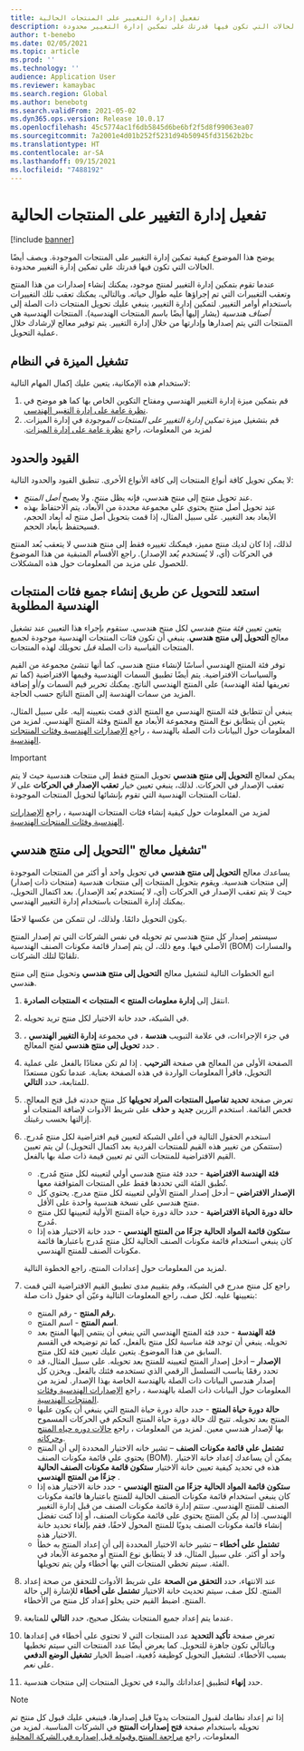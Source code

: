 ```yaml
---
title: تفعيل إدارة التغيير على المنتجات الحالية
description: يوضح هذا الموضوع كيفية تمكين إدارة التغيير على المنتجات الموجودة. ويصف أيضًا الحالات التي تكون فيها قدرتك على تمكين إدارة التغيير محدودة.
author: t-benebo
ms.date: 02/05/2021
ms.topic: article
ms.prod: ''
ms.technology: ''
audience: Application User
ms.reviewer: kamaybac
ms.search.region: Global
ms.author: benebotg
ms.search.validFrom: 2021-05-02
ms.dyn365.ops.version: Release 10.0.17
ms.openlocfilehash: 45c5774ac1f6db5845d6be6bf2f5d8f99063ea07
ms.sourcegitcommit: 7a2001e4d01b252f5231d94b50945fd31562b2bc
ms.translationtype: HT
ms.contentlocale: ar-SA
ms.lasthandoff: 09/15/2021
ms.locfileid: "7488192"
---
```

# <a name="enable-change-management-on-existing-products"></a>تفعيل إدارة التغيير على المنتجات الحالية

[!include [banner](../../includes/banner.md)]

يوضح هذا الموضوع كيفية تمكين إدارة التغيير على المنتجات الموجودة. ويصف أيضًا الحالات التي تكون فيها قدرتك على تمكين إدارة التغيير محدودة.

عندما تقوم بتمكين إدارة التغيير لمنتج موجود، يمكنك إنشاء إصدارات من هذا المنتج وتعقب التغييرات التي تم إجراؤها عليه طوال حياته. وبالتالي، يمكنك تعقب تلك التغييرات باستخدام أوامر التغيير. لتمكين إدارة التغيير، ينبغي عليك تحويل المنتجات ذات الصلة إلى *أصناف هندسية* (يشار إليها أيضًا باسم المنتجات الهندسية). المنتجات الهندسية هي المنتجات التي يتم إصدارها وإدارتها من خلال إدارة التغيير. يتم توفير معالج لإرشادك خلال عملية التحويل.

## <a name="turn-on-the-feature-in-your-system"></a>تشغيل الميزة في النظام

لاستخدام هذه الإمكانية، يتعين عليك إكمال المهام التالية:

1. قم بتمكين ميزة إدارة التغيير الهندسي ومفتاح التكوين الخاص بها كما هو موضح في [نظرة عامة على إدارة التغيير الهندسي](product-engineering-overview.md).
1. قم بتشغيل ميزة *تمكين إدارة التغيير على المنتجات الموجودة* في إدارة الميزات. لمزيد من المعلومات، راجع [‏‫نظرة عامة على إدارة الميزات](../../fin-ops-core/fin-ops/get-started/feature-management/feature-management-overview.md).

## <a name="restrictions-and-limitations"></a>القيود والحدود

لا يمكن تحويل كافة أنواع المنتجات إلى كافة الأنواع الأخرى. تنطبق القيود والحدود التالية:

- عند تحويل منتج إلى منتج هندسي، فإنه يظل *منتج*. ولا يصبح *أصل المنتج*.
- عند تحويل أصل منتج يحتوي علي مجموعة محددة من الأبعاد، يتم الاحتفاظ بهذه الأبعاد بعد التغيير. على سبيل المثال، إذا قمت بتحويل أصل منتج له أبعاد الحجم، فسيحتفظ بأبعاد الحجم.

لذلك، إذا كان لديك منتج مميز، فيمكنك تغييره فقط إلى منتج هندسي لا يتعقب بُعد المنتج في الحركات (أي، لا يُستخدم بُعد الإصدار). راجع الأقسام المتبقية من هذا الموضوع للحصول على مزيد من المعلومات حول هذه المشكلات.

## <a name="prepare-for-conversion-by-creating-all-required-engineering-product-categories"></a>استعد للتحويل عن طريق إنشاء جميع فئات المنتجات الهندسية المطلوبة

يتعين تعيين *فئة منتج هندسي* لكل منتج هندسي. ستقوم بإجراء هذا التعيين عند تشغيل معالج **التحويل إلى منتج هندسي**. ينبغي أن تكون فئات المنتجات الهندسية موجودة لجميع المنتجات القياسية ذات الصلة *قبل* تحويلك لهذه المنتجات.

توفر فئة المنتج الهندسي أساسًا لإنشاء منتج هندسي، كما أنها تنشئ مجموعة من القيم والسياسات الافتراضية. يتم أيضًا تطبيق السمات الهندسية وقيمها الافتراضية (كما تم تعريفها لفئة الهندسة) على المنتج الهندسي الناتج. يمكنك تحرير قيم السمات و/أو إضافة المزيد من سمات الهندسة إلى المنتج الناتج حسب الحاجة.

ينبغي أن تتطابق فئة المنتج الهندسي مع المنتج الذي قمت بتعيينه إليه. على سبيل المثال، يتعين أن يتطابق نوع المنتج ومجموعة الأبعاد مع المنتج وفئة المنتج الهندسي. لمزيد من المعلومات حول البيانات ذات الصلة بالهندسة ، راجع [الإصدارات الهندسية وفئات المنتجات الهندسية](engineering-versions-product-category.md).

> [!IMPORTANT]
> يمكن لمعالج **التحويل إلى منتج هندسي** تحويل المنتج فقط إلى منتجات هندسية حيث لا يتم تعقب الإصدار في الحركات. لذلك، ينبغي تعيين خيار **تعقب الإصدار في الحركات** على *لا* لفئات المنتجات الهندسية التي تقوم بإنشائها لتحويل المنتجات الموجودة.

لمزيد من المعلومات حول كيفية إنشاء فئات المنتجات الهندسية ، راجع [الإصدارات الهندسية وفئات المنتجات الهندسية](engineering-versions-product-category.md).

## <a name="run-the-convert-to-engineering-product-wizard"></a>تشغيل معالج "التحويل إلى منتج هندسي"

يساعدك معالج **التحويل إلى منتج هندسي** في تحويل واحد أو أكثر من المنتجات الموجودة إلى منتجات هندسية. ويقوم بتحويل المنتجات إلى منتجات هندسية (منتجات ذات إصدار) حيث لا يتم تعقب الإصدار في الحركات (أي، لا يُستخدم بُعد الإصدار). بعد اكتمال التحويل، يمكنك إدارة المنتجات باستخدام إدارة التغيير الهندسي.

يكون التحويل دائمًا. ولذلك، لن تتمكن من عكسها لاحقًا. 

سيستمر إصدار كل منتج هندسي تم تحويله في نفس الشركات التي تم إصدار المنتج الأصلي فيها. ومع ذلك، لن يتم إصدار قائمة مكونات الصنف الهندسية (BOM) والمسارات تلقائيًا لتلك الشركات.

اتبع الخطوات التالية لتشغيل معالج **التحويل إلى منتج هندسي** وتحويل منتج إلى منتج هندسي.

1. انتقل إلى **إدارة معلومات المنتج‬ \> المنتجات \> المنتجات الصادرة**.
1. في الشبكة، حدد خانة الاختيار لكل منتج تريد تحويله.
1. في جزء الإجراءات، في علامة التبويب **هندسة** ، في مجموعة **إدارة التغيير الهندسي** ، حدد **تحويل إلى منتج هندسي** لفتح المعالج .
1. الصفحة الأولى من المعالج هي صفحة **الترحيب** . إذا لم تكن معتادًا بالفعل على عملية التحويل، فاقرأ المعلومات الواردة في هذه الصفحة بعناية. عندما تكون مستعدًا للمتابعة، حدد **التالي**.
1. تعرض صفحة **تحديد تفاصيل المنتجات المراد تحويلها** كل منتج حددته قبل فتح المعالج. فحص القائمة. استخدم الزرين **جديد** و **حذف** على شريط الأدوات لإضافة المنتجات أو إزالتها بحسب رغبتك.
1. استخدم الحقول التالية في أعلى الشبكة لتعيين قيم افتراضية لكل منتج مُدرج. (ستتمكن من تغيير هذه القيم للمنتجات الفردية بعد اكتمال التحويل.) لن يتم تعيين القيم الافتراضية للمنتجات التي تم تعيين قيمة ذات صلة بها بالفعل.

    - **فئة الهندسة الافتراضية** - حدد فئة منتج هندسي أولي لتعيينه لكل منتج مُدرج. تُطبق الفئة التي تحددها فقط على المنتجات المتوافقة معها.
    - **الإصدار الافتراضي** – أدخل إصدار المنتج الأولي لتعيينه لكل منتج مدرج. يحتوي كل منتج هندسي على نسخة هندسية واحدة على الأقل.
    - **حالة دورة الحياة الافتراضية** - حدد حالة دورة حياة المنتج الأولية لتعيينها لكل منتج مُدرج.
    - **ستكون قائمة المواد الحالية جزءًا من المنتج الهندسي** - حدد خانة الاختيار هذه إذا كان ينبغي استخدام قائمة مكونات الصنف الحالية لكل منتج مُدرج باعتبارها قائمة مكونات الصنف للمنتج الهندسي.

    لمزيد من المعلومات حول إعدادات المنتج، راجع الخطوة التالية.

1. راجع كل منتج مدرج في الشبكة، وقم بتقييم مدى تطبيق القيم الافتراضية التي قمت بتعيينها عليه. لكل صف، راجع المعلومات التالية وعيّن أي حقول ذات صلة:

    - **رقم المنتج** - رقم المنتج.
    - **اسم المنتج** - اسم المنتج.
    - **فئة الهندسة** - حدد فئة المنتج الهندسي التي ينبغي أن ينتمي إليها المنتج بعد تحويله. ينبغي أن توجد فئة مناسبة لكل منتج بالفعل، كما تم توضيحه في القسم السابق من هذا الموضوع. يتعين عليك تعيين فئة لكل منتج.
    - **الإصدار** – أدخل إصدار المنتج لتعيينه للمنتج بعد تحويله. على سبيل المثال، قد تحدد رقمًا يناسب التسلسل الرقمي الذي تستخدمه فئتك بالفعل. ويخزن كل إصدار هندسي البيانات ذات الصلة بالهندسة الخاصة بهذا الإصدار. لمزيد من المعلومات حول البيانات ذات الصلة بالهندسة ، راجع [الإصدارات الهندسية وفئات المنتجات الهندسية](engineering-versions-product-category.md).
    - **حالة دورة حياة المنتج** - حدد حالة دورة حياة المنتج التي ينبغي أن يكون عليها المنتج بعد تحويله. تتيح لك حالة دورة حياة المنتج التحكم في الحركات المسموح بها لإصدار هندسي معين. لمزيد من المعلومات ، راجع [حالات دوره حياه المنتج وحركاته](product-lifecycle-state-transactions.md).
    - **تشتمل علي قائمة مكونات الصنف** – تشير خانه الاختيار المحددة إلى أن المنتج يحتوي علي قائمة مكونات الصنف (BOM). يمكن أن يساعدك إعداد خانة الاختيار هذه في تحديد كيفية تعيين خانة الاختيار **ستكون قائمة مكونات الصنف الحالية جزءًا من المنتج الهندسي** .
    - **ستكون قائمة المواد الحالية جزءًا من المنتج الهندسي** - حدد خانة الاختيار هذه إذا كان ينبغي استخدام قائمة مكونات الصنف الحالية للمنتج باعتبارها قائمة مكونات الصنف للمنتج الهندسي. ستتم إدارة قائمة مكونات الصنف من قبل إدارة التغيير الهندسي. إذا لم يكن المنتج يحتوي على قائمة مكونات الصنف، أو إذا كنت تفضل إنشاء قائمة مكونات الصنف يدويًا للمنتج المحول لاحقًا، فقم بإلغاء تحديد خانة الاختيار هذه.
    - **تشتمل على أخطاء** – تشير خانة الاختيار المحددة إلى أن إعداد المنتج به خطأ واحد أو أكثر. على سبيل المثال، قد لا يتطابق نوع المنتج أو مجموعة الأبعاد في الفئة. سيتم تخطي المنتجات التي بها أخطاء ولن يتم تحويلها.

1. عند الانتهاء، حدد **التحقق من الصحة** على شريط الأدوات للتحقق من صحة إعداد المنتج. لكل صف، سيتم تحديث خانة الاختيار **تشتمل على أخطاء** للإشارة إلى حالة المنتج. اضبط القيم حتى يخلو إعداد كل منتج من الأخطاء.
1. عندما يتم إعداد جميع المنتجات بشكل صحيح، حدد **التالي** للمتابعة.
1. تعرض صفحة **تأكيد التحديد** عدد المنتجات التي لا تحتوي على أخطاء في إعدادها وبالتالي تكون جاهزة للتحويل. كما يعرض أيضًا عدد المنتجات التي سيتم تخطيها بسبب الأخطاء. لتشغيل التحويل كوظيفة دُفعية، اضبط الخيار **تشغيل الوضع الدفعي** على *نعم*.
1. حدد **إنهاء** لتطبيق إعداداتك والبدء في تحويل المنتجات إلى منتجات هندسية.

> [!NOTE]
> إذا تم إعداد نظامك لقبول المنتجات يدويًا قبل إصدارها، فينبغي عليك قبول كل منتج تم تحويله باستخدام صفحة **فتح إصدارات المنتج** في الشركات المناسبة. لمزيد من المعلومات، راجع [مراجعة المنتج وقبوله قبل إصداره في الشركة المحلية](engineering-scenarios.md#accept)
